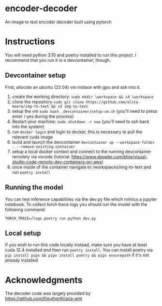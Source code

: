 # encoder-decoder

An image to text encoder decoder built using pytorch

# Instructions

You will need python 3.10 and poetry installed to run this project. I recommend that you run it in a devcontainer, though. 

## Devcontainer setup
First, allocate an ubuntu (22.04) vm instace with gpu and ssh into it.

1. create the working directory: `sudo mkdir \workspace && cd \workspace`
2. clone the repository `sudo git clone https://github.com/alita-moore/img-to-text && cd img-to-text`
3. setup the vm `sudo bash .devcontainer/setup-vm.sh` (you'll need to press enter / yes during the process)
4. Restart your machine: `sudo shutdown -r now` (you'll need to ssh back into the system)
5. run `docker login` and login to docker, this is necessary to pull the relevant cuda image
6. build and launch the devcontainer `devcontainer up --workspace-folder . --remove-existing-container`
7. setup a local docker context and connect to the running devcontainer remotely via vscode (tutorial: https://www.doppler.com/blog/visual-studio-code-remote-dev-containers-on-aws)
8. once inside of the container navigate to /workspaces/img-to-text and run `poetry install`

## Running the model

You can test inference capabilities via the dev.py file which mimics a jupyter notebook. To collect torch trace logs you should run the model with the following command:

`TORCH_TRACE=/logs poetry run python dev.py`

## Local setup

If you wish to run this code locally instead, make sure you have at least cuda 12.4 installed and then run `poetry install`. You can install poetry via `pip install pipx && pipx install poetry && pipx ensurepath` if it's not already installed.

# Acknowledgments

The decoder code was largely provided by https://github.com/EleutherAI/aria-amt
